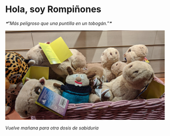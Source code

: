 # Hola, soy Rompiñones

<!--STARTS_HERE_QUOTE_README-->
<i>❝"Más peligroso que una puntilla en un tobogán."❞</i>
<!--ENDS_HERE_QUOTE_README-->

<!--START_SECTION:update_image-->
![alt text](https://raw.githubusercontent.com/focaalvarez/rompinones/main/.github/images/IMG_20220428_210615.jpg?raw=true)
<!--END_SECTION:update_image-->

*Vuelve mañana para otra dosis de sabiduría*
